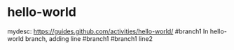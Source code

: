 # hello-world
mydesc: https://guides.github.com/activities/hello-world/
#branch1 In hello-world branch, adding line #branch1
#branch1 line2
